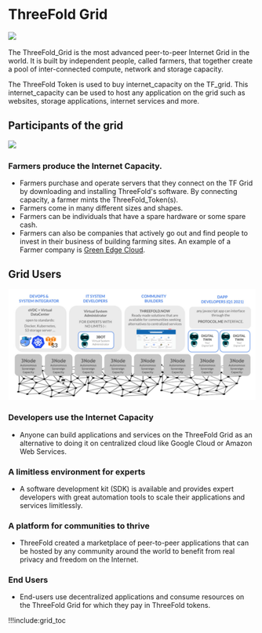 
# ThreeFold Grid

![](img/tf_principle_banner.jpg)

The ThreeFold_Grid is the most advanced peer-to-peer Internet Grid in the world. It is built by independent people, called farmers, that together create a pool of inter-connected compute, network and storage capacity.

The ThreeFold Token is used to buy internet_capacity on the TF_grid. This internet_capacity can be used to host any application on the grid such as websites, storage applications, internet services and more.

## Participants of the grid

![](img/circular_tft_.png)

<!-- 

Note: This image is stored as a slide in case the text needs to be edited. You can find it here: https://docs.google.com/presentation/d/1SoC_5qdbv31DccCEWnytsH7dUkGaR8UH0Va0cMVUJXY/edit?usp=sharing.

-->

### Farmers produce the Internet Capacity.

- Farmers purchase and operate servers that they connect on the TF Grid by downloading and installing ThreeFold's software. By connecting capacity, a farmer mints the ThreeFold_Token(s).
- Farmers come in many different sizes and shapes.
- Farmers can be individuals that have a spare hardware or some spare cash.
- Farmers can also be companies that actively go out and find people to invest in their business of building farming sites. An example of a Farmer company is [Green Edge Cloud](https://www.greenedgecloud.com/).

## Grid Users

![](img/different_users_tfgrid.jpg)

### Developers use the Internet Capacity

- Anyone can build applications and services on the ThreeFold Grid as an alternative to doing it on centralized cloud like Google Cloud or Amazon Web Services.

### A limitless environment for experts

- A software development kit (SDK) is available and provides expert developers with great automation tools to scale their applications and services limitlessly.  

### A platform for communities to thrive

- ThreeFold created a marketplace of peer-to-peer applications that can be hosted by any community around the world to benefit from real privacy and freedom on the Internet.

### End Users

- End-users use decentralized applications and consume resources on the ThreeFold Grid for which they pay in ThreeFold tokens.

!!!include:grid_toc
